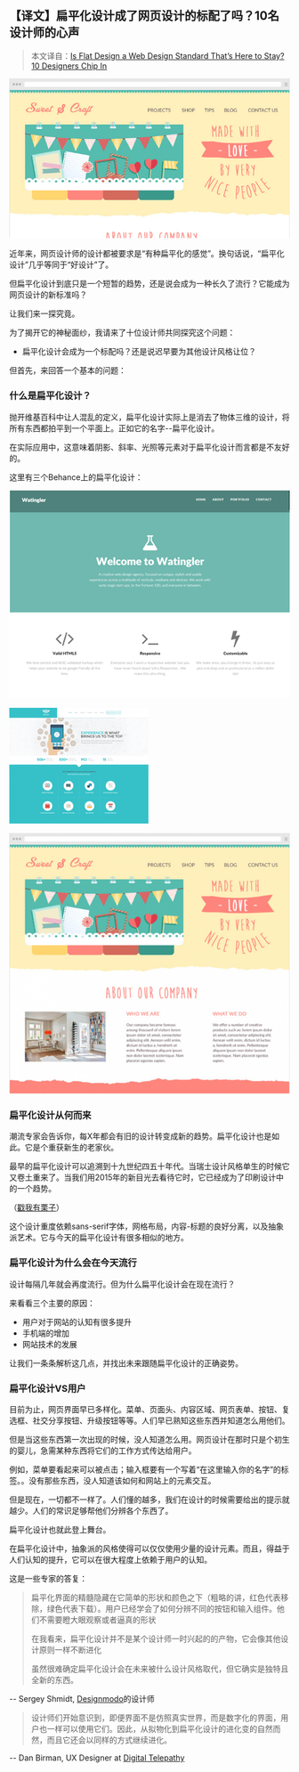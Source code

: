 ## 【译文】扁平化设计成了网页设计的标配了吗？10名设计师的心声

> 本文译自：[Is Flat Design a Web Design Standard That’s Here to Stay? 10 Designers Chip In](http://blogs.adobe.com/dreamweaver/2015/02/is-flat-design-a-web-design-standard-thats-here-to-stay-10-designers-chip-in.html)

![banner](../../image/FlatDesignInWebDesign/sweet1.png)

近年来，网页设计师的设计都被要求是“有种扁平化的感觉”。换句话说，“扁平化设计”几乎等同于“好设计”了。

但扁平化设计到底只是一个短暂的趋势，还是说会成为一种长久了流行？它能成为网页设计的新标准吗？

让我们来一探究竟。

为了揭开它的神秘面纱，我请来了十位设计师共同探究这个问题：

  - 扁平化设计会成为一个标配吗？还是说迟早要为其他设计风格让位？

但首先，来回答一个基本的问题：

### 什么是扁平化设计？

抛开维基百科中让人混乱的定义，扁平化设计实际上是消去了物体三维的设计，将所有东西都拍平到一个平面上。正如它的名字--扁平化设计。

在实际应用中，这意味着阴影、斜率、光照等元素对于扁平化设计而言都是不友好的。

这里有三个Behance上的扁平化设计：

![Behance project: “Watingler Agency – Web Design” by Abrar Ahmed](../../image/FlatDesignInWebDesign/Watlinger.png)

![Behance project: “Maleo – Clean Corporate WordPress Theme” by CreAtive Web Themes](../../image/FlatDesignInWebDesign/maleo-250x208.png)


![Behance project: “Colorful Flat UI Web Design” by Cristina Style](../../image/FlatDesignInWebDesign/sweet-700x650.png)

### 扁平化设计从何而来

潮流专家会告诉你，每X年都会有旧的设计转变成新的趋势。扁平化设计也是如此。它是个重获新生的老家伙。

最早的扁平化设计可以追溯到十九世纪四五十年代。当瑞士设计风格单生的时候它又卷土重来了。当我们用2015年的新目光去看待它时，它已经成为了印刷设计中的一个趋势。

（[戳我有栗子](http://www.smashingmagazine.com/2009/07/17/lessons-from-swiss-style-graphic-design/)）

这个设计重度依赖sans-serif字体，网格布局，内容-标题的良好分离，以及抽象派艺术。它与今天的扁平化设计有很多相似的地方。

### 扁平化设计为什么会在今天流行

设计每隔几年就会再度流行。但为什么扁平化设计会在现在流行？

来看看三个主要的原因：

  - 用户对于网站的认知有很多提升
  - 手机端的增加
  - 网站技术的发展

让我们一条条解析这几点，并找出未来跟随扁平化设计的正确姿势。

### 扁平化设计VS用户

目前为止，网页界面早已多样化。菜单、页面头、内容区域、网页表单、按钮、复选框、社交分享按钮、升级按钮等等。人们早已熟知这些东西并知道怎么用他们。

但是当这些东西第一次出现的时候，没人知道怎么用。网页设计在那时只是个初生的婴儿，急需某种东西将它们的工作方式传达给用户。

例如，菜单要看起来可以被点击；输入框要有一个写着“在这里输入你的名字”的标签。。没有那些东西，没人知道该如何和网站上的元素交互。

但是现在，一切都不一样了。人们懂的越多，我们在设计的时候需要给出的提示就越少。人们的常识足够帮他们分辨各个东西了。

扁平化设计也就此登上舞台。

在扁平化设计中，抽象派的风格使得可以仅仅使用少量的设计元素。而且，得益于人们认知的提升，它可以在很大程度上依赖于用户的认知。

这是一些专家的答复：

> 扁平化界面的精髓隐藏在它简单的形状和颜色之下（粗略的讲，红色代表移除，绿色代表下载）。用户已经学会了如何分辨不同的按钮和输入组件。他们不需要瞪大眼观察或者逼真的形状
> 
> 在我看来，扁平化设计并不是某个设计师一时兴起的的产物，它会像其他设计原则一样不断进化
> 
> 虽然很难确定扁平化设计会在未来被什么设计风格取代，但它确实是独特且全新的东西。

-- Sergey Shmidt, [Designmodo](http://designmodo.com/)的设计师

> 设计师们开始意识到，即便界面不是仿照真实世界，而是数字化的界面，用户也一样可以使用它们。因此，从拟物化到扁平化设计的进化变的自然而然，而且它还会以同样的方式继续进化。

-- Dan Birman, UX Designer at [Digital Telepathy](http://www.dtelepathy.com/)

